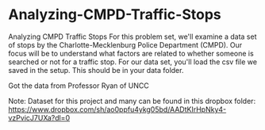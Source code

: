 # Analyzing-CMPD-Traffic-Stops
Analyzing CMPD Traffic Stops  For this problem set, we'll examine a data set of stops by the Charlotte-Mecklenburg Police Department (CMPD).   Our focus will be to understand what factors are related to whether someone is searched or not for a traffic stop.  For our data set, you'll load the csv file we saved in the setup. This should be in your data folder.

Got the data from Professor Ryan of UNCC

Note: Dataset for this project and many can be found in this dropbox folder: https://www.dropbox.com/sh/ao0ppfu4ykg05bd/AADtKIrHpNky4-vzPvicJ7UXa?dl=0
